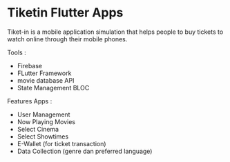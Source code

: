 # Tiketin Flutter Apps

Tiket-in is a mobile application simulation that helps people to buy tickets to watch online through their mobile phones. 

Tools :
- Firebase
- FLutter Framework
- movie database API
- State Management BLOC 

Features Apps :
- User Management
- Now Playing Movies
- Select Cinema
- Select Showtimes
- E-Wallet (for ticket transaction)
- Data Collection (genre dan preferred language)
